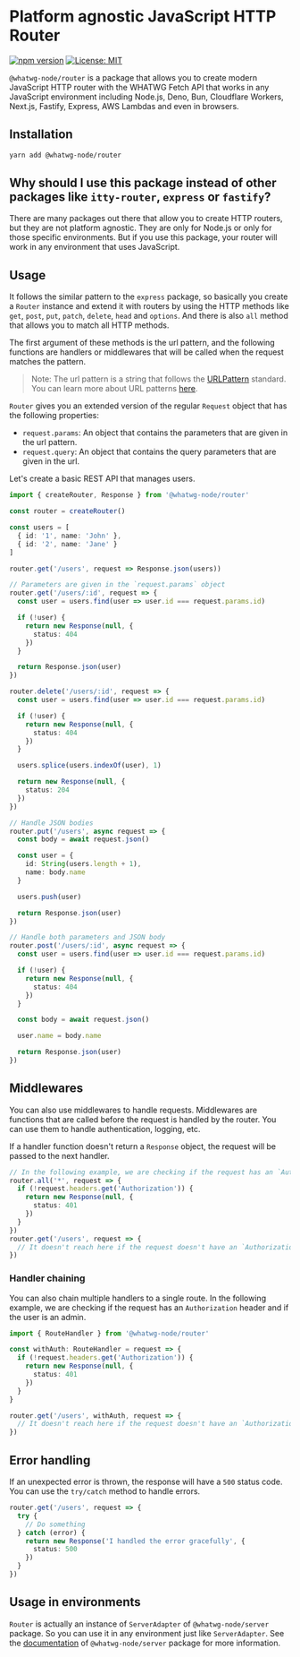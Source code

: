 # Platform agnostic JavaScript HTTP Router

[![npm version](https://badge.fury.io/js/%40whatwg-node%2Frouter.svg)](https://badge.fury.io/js/%40whatwg-node%2Frouter)
[![License: MIT](https://img.shields.io/badge/License-MIT-yellow.svg)](https://opensource.org/licenses/MIT)

`@whatwg-node/router` is a package that allows you to create modern JavaScript HTTP router with the
WHATWG Fetch API that works in any JavaScript environment including Node.js, Deno, Bun, Cloudflare
Workers, Next.js, Fastify, Express, AWS Lambdas and even in browsers.

## Installation

```bash
yarn add @whatwg-node/router
```

## Why should I use this package instead of other packages like `itty-router`, `express` or `fastify`?

There are many packages out there that allow you to create HTTP routers, but they are not platform
agnostic. They are only for Node.js or only for those specific environments. But if you use this
package, your router will work in any environment that uses JavaScript.

## Usage

It follows the similar pattern to the `express` package, so basically you create a `Router` instance
and extend it with routers by using the HTTP methods like `get`, `post`, `put`, `patch`, `delete`,
`head` and `options`. And there is also `all` method that allows you to match all HTTP methods.

The first argument of these methods is the url pattern, and the following functions are handlers or
middlewares that will be called when the request matches the pattern.

> Note: The url pattern is a string that follows the
> [URLPattern](https://developer.mozilla.org/en-US/docs/Web/API/URLPattern) standard. You can learn
> more about URL patterns
> [here](https://developer.mozilla.org/en-US/docs/Web/API/URLPattern/URLPattern#matching_a_pathname).

`Router` gives you an extended version of the regular `Request` object that has the following
properties:

- `request.params`: An object that contains the parameters that are given in the url pattern.
- `request.query`: An object that contains the query parameters that are given in the url.

Let's create a basic REST API that manages users.

```ts
import { createRouter, Response } from '@whatwg-node/router'

const router = createRouter()

const users = [
  { id: '1', name: 'John' },
  { id: '2', name: 'Jane' }
]

router.get('/users', request => Response.json(users))

// Parameters are given in the `request.params` object
router.get('/users/:id', request => {
  const user = users.find(user => user.id === request.params.id)

  if (!user) {
    return new Response(null, {
      status: 404
    })
  }

  return Response.json(user)
})

router.delete('/users/:id', request => {
  const user = users.find(user => user.id === request.params.id)

  if (!user) {
    return new Response(null, {
      status: 404
    })
  }

  users.splice(users.indexOf(user), 1)

  return new Response(null, {
    status: 204
  })
})

// Handle JSON bodies
router.put('/users', async request => {
  const body = await request.json()

  const user = {
    id: String(users.length + 1),
    name: body.name
  }

  users.push(user)

  return Response.json(user)
})

// Handle both parameters and JSON body
router.post('/users/:id', async request => {
  const user = users.find(user => user.id === request.params.id)

  if (!user) {
    return new Response(null, {
      status: 404
    })
  }

  const body = await request.json()

  user.name = body.name

  return Response.json(user)
})
```

## Middlewares

You can also use middlewares to handle requests. Middlewares are functions that are called before
the request is handled by the router. You can use them to handle authentication, logging, etc.

If a handler function doesn't return a `Response` object, the request will be passed to the next
handler.

```ts
// In the following example, we are checking if the request has an `Authorization` header.
router.all('*', request => {
  if (!request.headers.get('Authorization')) {
    return new Response(null, {
      status: 401
    })
  }
})
router.get('/users', request => {
  // It doesn't reach here if the request doesn't have an `Authorization` header.
})
```

### Handler chaining

You can also chain multiple handlers to a single route. In the following example, we are checking if
the request has an `Authorization` header and if the user is an admin.

```ts
import { RouteHandler } from '@whatwg-node/router'

const withAuth: RouteHandler = request => {
  if (!request.headers.get('Authorization')) {
    return new Response(null, {
      status: 401
    })
  }
}

router.get('/users', withAuth, request => {
  // It doesn't reach here if the request doesn't have an `Authorization` header.
})
```

## Error handling

If an unexpected error is thrown, the response will have a `500` status code. You can use the
`try/catch` method to handle errors.

```ts
router.get('/users', request => {
  try {
    // Do something
  } catch (error) {
    return new Response('I handled the error gracefully', {
      status: 500
    })
  }
})
```

## Usage in environments

`Router` is actually an instance of `ServerAdapter` of `@whatwg-node/server` package. So you can use
it in any environment just like `ServerAdapter`. See the [documentation](../server/README.md) of
`@whatwg-node/server` package for more information.
